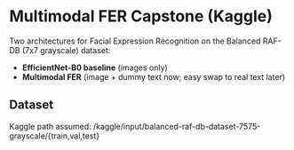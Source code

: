 # Multimodal FER Capstone (Kaggle)

Two architectures for Facial Expression Recognition on the Balanced RAF-DB (7x7 grayscale) dataset:

- **EfficientNet-B0 baseline** (images only)
- **Multimodal FER** (image + dummy text now; easy swap to real text later)

## Dataset
Kaggle path assumed:
/kaggle/input/balanced-raf-db-dataset-7575-grayscale/{train,val,test}